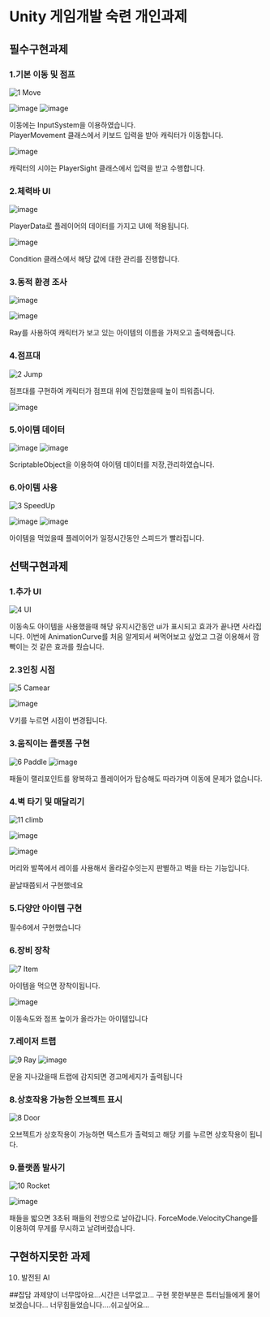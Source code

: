 # Unity 게임개발 숙련 개인과제 
## 필수구현과제
### 1.기본 이동 및 점프
![1 Move](https://github.com/NFUE2/UnityTask2/assets/96811655/8b16a8d7-e2d6-4299-aec9-e342868ed579)

![image](https://github.com/NFUE2/UnityTask2/assets/96811655/7f7128a7-04ca-4429-bc52-fe1cf39ccf33)
![image](https://github.com/NFUE2/UnityTask2/assets/96811655/90433a13-49b1-4466-9074-c55ace63fbc1)

이동에는 InputSystem을 이용하였습니다.  
PlayerMovement 클래스에서 키보드 입력을 받아 캐릭터가 이동합니다.

![image](https://github.com/NFUE2/UnityTask2/assets/96811655/f3d0c19d-6301-4f20-a28a-5590d05545be)

캐릭터의 시야는 PlayerSight 클래스에서 입력을 받고 수행합니다.

### 2.체력바 UI

![image](https://github.com/NFUE2/UnityTask2/assets/96811655/ba954cd9-a3d7-4b61-bd16-f9b23d77debf)

PlayerData로 플레이어의 데이터를 가지고 UI에 적용됩니다.

![image](https://github.com/NFUE2/UnityTask2/assets/96811655/9d3fa6c0-ac5f-414a-a0bf-17151c6c10cf)

Condition 클래스에서 해당 값에 대한 관리를 진행합니다.

### 3.동적 환경 조사

![image](https://github.com/NFUE2/UnityTask2/assets/96811655/acb5a115-b3cb-400c-a6c1-8da22e196a60)

![image](https://github.com/NFUE2/UnityTask2/assets/96811655/5b61d113-2d2f-4cc9-95d6-d1e910e86934)

Ray를 사용하여 캐릭터가 보고 있는 아이템의 이름을 가져오고 출력해줍니다.

### 4.점프대

![2 Jump](https://github.com/NFUE2/UnityTask2/assets/96811655/094ca7b8-5269-4235-928a-aca158d0078c)

점프대를 구현하여 캐릭터가 점프대 위에 진입했을때 높이 띄워줍니다.

![image](https://github.com/NFUE2/UnityTask2/assets/96811655/849c33fa-67a1-49c8-a64c-688dbd7fa367)


### 5.아이템 데이터 

![image](https://github.com/NFUE2/UnityTask2/assets/96811655/a1729317-85fc-435c-8644-8b885e60fd85)
![image](https://github.com/NFUE2/UnityTask2/assets/96811655/b4a20148-d423-42e9-a970-2317f079af08)

ScriptableObject을 이용하여 아이템 데이터를 저장,관리하였습니다.

### 6.아이템 사용
![3 SpeedUp](https://github.com/NFUE2/UnityTask2/assets/96811655/4a635c6e-07c0-4331-af65-b3aeb13b95cc)

![image](https://github.com/NFUE2/UnityTask2/assets/96811655/53734471-9f6c-4586-9620-80b6f96dc448)
![image](https://github.com/NFUE2/UnityTask2/assets/96811655/e3c93be4-b020-4ebf-a1fe-f8d94dc121ad)

아이템을 먹었을때 플레이어가 일정시간동안 스피드가 빨라집니다.

## 선택구현과제
### 1.추가 UI

![4 UI](https://github.com/NFUE2/UnityTask2/assets/96811655/8e50a7d1-d50a-4523-aa63-ed2da4d4c600)

이동속도 아이템을 사용했을때 해당 유지시간동안 ui가 표시되고 효과가 끝나면 사라집니다.
이번에 AnimationCurve를 처음 알게되서 써먹어보고 싶었고 그걸 이용해서 깜빡이는 것 같은 효과를 줬습니다.

### 2.3인칭 시점

![5 Camear](https://github.com/NFUE2/UnityTask2/assets/96811655/adeb6235-323a-4bc9-b3e6-c3e02eff4fda)

![image](https://github.com/NFUE2/UnityTask2/assets/96811655/673d74eb-5862-435e-aba4-4426ea4d2b9f)


V키를 누르면 시점이 변경됩니다.

### 3.움직이는 플랫폼 구현

![6 Paddle](https://github.com/NFUE2/UnityTask2/assets/96811655/de7e74af-c060-4620-9990-0de90d06775e)
![image](https://github.com/NFUE2/UnityTask2/assets/96811655/7866f8b3-7df7-4513-b1f6-fe524813fd1e)

패들이 랠리포인트를 왕복하고 플레이어가 탑승해도 따라가며 이동에 문제가 없습니다.

### 4.벽 타기 및 매달리기

![11 climb](https://github.com/NFUE2/UnityTask2/assets/96811655/57302983-21ee-46a7-b74b-c4068e93b470)

![image](https://github.com/NFUE2/UnityTask2/assets/96811655/9dc14c14-a5df-48d3-a78d-8577d0eabf08)

![image](https://github.com/NFUE2/UnityTask2/assets/96811655/10100800-9df5-4718-b1e1-6d95c2fcf7e6)

머리와 발쪽에서 레이를 사용해서 올라갈수잇는지 판별하고 벽을 타는 기능입니다.

끝날때쯤되서 구현했네요

### 5.다양안 아이템 구현

필수6에서 구현했습니다

### 6.장비 장착

![7 Item](https://github.com/NFUE2/UnityTask2/assets/96811655/0c0a2c64-ff48-4683-bdf4-1512aa424029)

아이템을 먹으면 장착이됩니다.

![image](https://github.com/NFUE2/UnityTask2/assets/96811655/4ee66a4c-59bd-4a0e-802a-65c890cfb30c)

이동속도와 점프 높이가 올라가는 아이템입니다 

### 7.레이저 트랩

![9 Ray](https://github.com/NFUE2/UnityTask2/assets/96811655/030d9792-7e8a-4e74-9f44-81a8edb23ab6)
![image](https://github.com/NFUE2/UnityTask2/assets/96811655/9aca5dab-4c05-4e38-a3ae-c194a325a51f)

문을 지나갔을때 트랩에 감지되면 경고메세지가 출력됩니다

### 8.상호작용 가능한 오브젝트 표시

![8 Door](https://github.com/NFUE2/UnityTask2/assets/96811655/ffa1611e-b9e7-45c5-8533-1dd57f050be4)

오브젝트가 상호작용이 가능하면 텍스트가 출력되고 해당 키를 누르면 상호작용이 됩니다.

### 9.플랫폼 발사기

![10 Rocket](https://github.com/NFUE2/UnityTask2/assets/96811655/0fbb406a-a01e-42bb-8fee-06bd0b5edead)

![image](https://github.com/NFUE2/UnityTask2/assets/96811655/50fba531-7d41-412d-8161-e06dedc3812e)

패들을 밟으면 3초뒤 패들의 전방으로 날아갑니다. ForceMode.VelocityChange를 이용하여 무게를 무시하고 날려버렸습니다.

## 구현하지못한 과제


10. 발전된 AI 

##잡담
과제양이 너무많아요...시간은 너무없고...
구현 못한부분은 튜터님들에게 물어보겠습니다...
너무힘들었습니다....쉬고싶어요...
